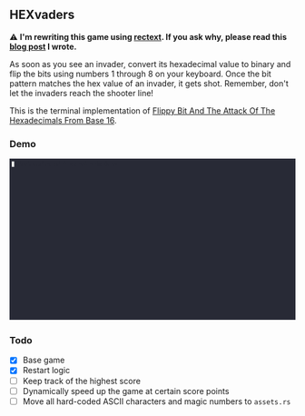 ## HEXvaders

⚠️ **I'm rewriting this game using [rectext](https://github.com/pooladkhay/rectext/). If you ask why, please read this [blog post](https://pky.me/blog/programming-is-modeling/) I wrote.**

As soon as you see an invader, convert its hexadecimal value to binary and flip the bits using numbers 1 through 8 on your keyboard. Once the bit pattern matches the hex value of an invader, it gets shot. Remember, don't let the invaders reach the shooter line!

This is the terminal implementation of [Flippy Bit And The Attack Of The Hexadecimals From Base 16](https://flippybitandtheattackofthehexadecimalsfrombase16.com).

### Demo

![Demo](demo.gif)

### Todo

- [x] Base game
- [x] Restart logic
- [ ] Keep track of the highest score
- [ ] Dynamically speed up the game at certain score points
- [ ] Move all hard-coded ASCII characters and magic numbers to `assets.rs`
